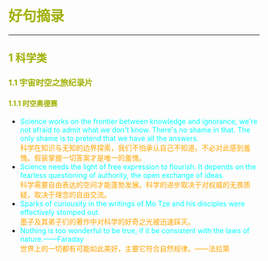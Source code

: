 # <font color=#A0B000>好句摘录</font>
---
## <font color=#A0B000>1 科学类</font>
### <font color=#A0B000>1.1 宇宙时空之旅纪录片</font>
#### <font color=#A0B000>1.1.1 时空奥德赛</font>
- <font color=cyan>Science works on the frontier between knowledge and ignorance, we're not afraid to admit what we don't know. There's no shame in that. The only shame is to pretend that we have all the answers.</font></br><font color=orange>科学在知识与无知的边界探索，我们不怕承认自己不知道。不必对此感到羞愧。假装掌握一切答案才是唯一的羞愧。</font>
- <font color=cyan>Science needs the light of free expression to flourish. It depends on the fearless questioning of authority, the open exchange of ideas.</font></br><font color=orange>科学需要自由表达的空间才能蓬勃发展。科学的进步取决于对权威的无畏质疑，取决于理念的自由交流。</font>
- <font color=cyan>Sparks of curiousity in the writings of Mo Tze and his disciples were effectively stomped out.</font></br><font color=orange>墨子及其弟子们的著作中对科学的好奇之光被迅速踩灭。</font>
- <font color=cyan>Nothing is too wonderful to be true, if it be consistent with the laws of nature.——Faraday</font></br><font color=orange>世界上的一切都有可能如此美好，主要它符合自然规律。——法拉第</font>